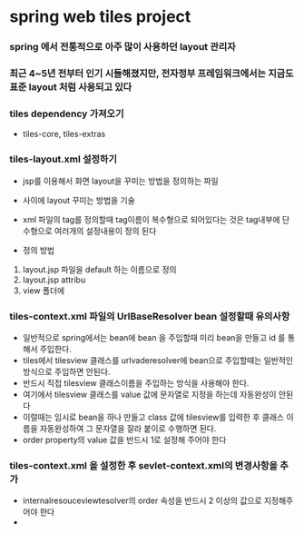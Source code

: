 # spring web tiles project

### spring 에서 전통적으로 아주 많이 사용하던 layout 관리자
### 최근 4~5년 전부터 인기 시들해졌지만, 전자정부 프레임워크에서는 지금도 표준 layout 처럼 사용되고 있다

### tiles dependency 가져오기
* tiles-core, tiles-extras

### tiles-layout.xml 설정하기
* jsp를 이용해서 화면 layout을 꾸미는 방법을 정의하는 파일
* 사이에 layout 꾸미는 방법을 기술
* xml 파일의 tag를 정의할때 tag이름이 복수형으로 되어있다는 것은 tag내부에 단수형으로
여러개의 설정내용이 정의 된다

* 정의 방법
1. layout.jsp 파일을 default 하는 이름으로 정의
2. layout.jsp attribu
3. view 폴더에

### tiles-context.xml 파일의 UrlBaseResolver bean 설정할때 유의사항
* 일반적으로 spring에서는 bean에 bean 을 주입할때 미리 bean을 만들고 id 를 통해서 주입한다.
* tiles에서 tilesview 클래스를 urlvaderesolver에 bean으로 주입할때는 일반적인 방식으로 주입하면 안된다.
* 반드시 직접 tilesview 클래스이름을 주입하는 방식을 사용해야 한다.
* 여기에서 tilesview 클래스를 value 값에 문자열로 지정을 하는데 자동완성이 안된다
* 이럴때는 임시로 bean을 하나 만들고 class 값에 tilesview를 입력한 후 클래스 이름을 자동완성하여 그 문자열을 잘라 붙이로 수행하면 된다.
* order property의 value 값을 반드시 1로 설정해 주어야 한다

### tiles-context.xml 을 설정한 후 sevlet-context.xml의 변경사항을 추가
* internalresouceviewtesolver의  order 속성을 반드시 2 이상의 값으로 지정해주어야 한다
* 
